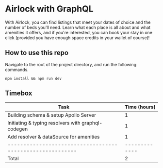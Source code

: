 # Airlock with GraphQL

With Airlock, you can find listings that meet your dates of choice and the number of beds you'll need. Learn what each place is all about and what amenities it offers, and if you're interested, you can book your stay in one click (provided you have enough space credits in your wallet of course)!

## How to use this repo

Navigate to the root of the project directory, and run the following commands.

```
npm install && npm run dev
```

## Timebox

| Task                                                      | Time (hours)  |
| --------------------------------------------------------- | ------------- |
| Building schema & setup Apollo Server                     | 1             |
| Initiating & typing resolvers with graphql-codegen        | 1             |
| Add resolver & dataSource for amenities                   | 1             |
| --------------------------------------------------------- | ------------- |
| Total                                                     | 2             |
